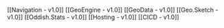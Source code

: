 [[Navigation - v1.0]]
[[GeoEngine - v1.0]]
[[GeoData - v1.0]]
[[Geo.Sketch - v1.0]]
[[Oddish.Stats - v1.0]]
[[Hosting - v1.0]]
[[CICD - v1.0]]
